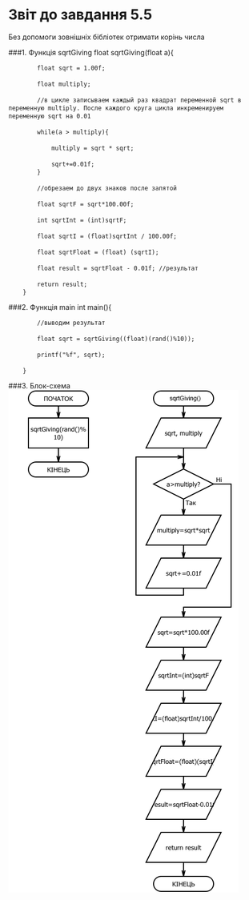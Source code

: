# Звіт до завдання 5.5

Без допомоги зовнішніх бібліотек отримати корінь числа

###1. Функція sqrtGiving
		float sqrtGiving(float a){
		
			float sqrt = 1.00f;
			
			float multiply;
	
			//в цикле записываем каждый раз квадрат переменной sqrt в переменную multiply. После каждого круга цикла инкременируем переменную sqrt на 0.01
			
 			while(a > multiply){
 	
 				multiply = sqrt * sqrt;
 	
 				sqrt+=0.01f;
 			}
 	
			//обрезаем до двух знаков после запятой
			
 			float sqrtF = sqrt*100.00f;
 			
 			int sqrtInt = (int)sqrtF;
 			
 			float sqrtI = (float)sqrtInt / 100.00f;
 			
 			float sqrtFloat = (float) (sqrtI);
 			
 			float result = sqrtFloat - 0.01f; //результат
	
			return result;
		}

###2. Функція main
		int main(){

			//выводим результат
			
			float sqrt = sqrtGiving((float)(rand()%10));

			printf("%f", sqrt);
	
		}
###3. Блок-схема
![](block-schemes/lab05/fifthEx.png)
